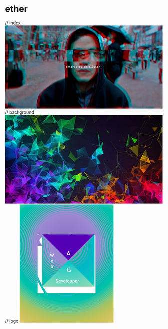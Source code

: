 # ether
// index
![mr-robot-tv-series-hd-wallpaper-preview](https://github.com/magicickey/ether/blob/main/mr-robot-tv-series-hd-wallpaper-preview.jpg?raw=true)
// background 
![razer-phone-2-abstract-colorful-hd-wallpaper-preview](https://github.com/magicickey/ether/blob/main/razer-phone-2-abstract-colorful-hd-wallpaper-preview.jpg?raw=true)
// logo 
![boite-logo-vide](https://github.com/magicickey/ether/blob/main/boite-logo-vide.png?raw=true)
